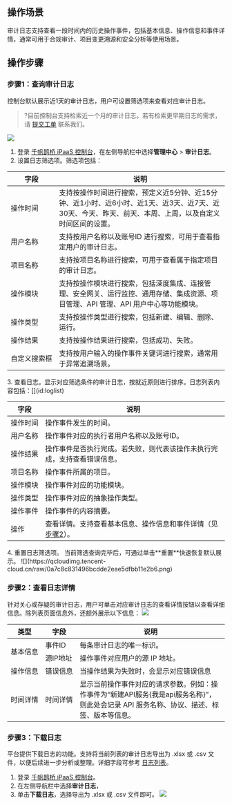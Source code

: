 ##  操作场景

审计日志支持查看一段时间内的历史操作事件，包括基本信息、操作信息和事件详情，通常可用于合规审计、项目变更溯源和安全分析等使用场景。

## 操作步骤

### 步骤1：查询审计日志  

控制台默认展示近1天的审计日志，用户可设置筛选项来查看对应审计日志。

>?目前控制台支持检索近一个月的审计日志。若有检索更早期日志的需求，请 [提交工单](https://console.cloud.tencent.com/workorder/category) 联系我们。

![](https://qcloudimg.tencent-cloud.cn/raw/62c8f8ce39ca9d6c658de74a696e3347.jpg)


1. 登录 [千帆鹊桥 iPaaS 控制台](https://console.cloud.tencent.com/ipaas)，在左侧导航栏中选择**管理中心** > **审计日志**。
2. 设置日志筛选项。筛选项包括：
<table>
<thead>
<tr>
<th>字段</th>
<th>说明</th>
</tr>
</thead>
<tbody><tr>
<td><nobr>操作时间</nobr></td>
<td>支持按操作时间进行搜索，预定义近5分钟、近15分钟、近1小时、近6小时、近1天、近3天、近7天、近30天、今天、昨天、前天、本周、上周，以及自定义时间区间的设置。</td>
</tr>
<tr>
<td>用户名称</td>
<td>支持按用户名称以及账号ID  进行搜索，可用于查看指定用户的审计日志。</td>
</tr>
<tr>
<td>项目名称</td>
<td>支持按项目名称进行搜索，可用于查看属于指定项目的审计日志。</td>
</tr>
<tr>
<td>操作模块</td>
<td>支持按操作模块进行搜索，包括深度集成、连接管理、安全网关、运行监控、通用存储、集成资源、项目管理、API 管理、API 用户中心等功能模块。</td>
</tr>
<tr>
<td>操作类型</td>
<td>支持按操作类型进行搜索，包括新建、编辑、删除、运行。</td>
</tr>
<tr>
<td>操作结果</td>
<td>支持按操作结果进行搜索，包括成功、失败。</td>
</tr>
<tr>
<td><nobr>自定义搜索框</nobr></td>
<td>支持按用户输入的操作事件关键词进行搜索，通常用于异常追溯场景。</td>
</tr>
</tbody></table>
3. 查看日志。显示对应筛选条件的审计日志，按就近原则进行排序。日志列表内容包括：[](id:loglist)
<table>
<thead>
<tr>
<th>字段</th>
<th>说明</th>
</tr>
</thead>
<tbody><tr>
<td><nobr>操作时间</nobr></td>
<td>操作事件发生的时间。</td>
</tr>
<tr>
<td>用户名称</td>
<td>操作事件对应的执行者用户名称以及账号ID。</td>
</tr>
<tr>
<td>操作结果</td>
<td>操作事件是否执行完成。若失败，则代表该操作未执行完成，支持查看错误信息。</td>
</tr>
<tr>
<td>项目名称</td>
<td>操作事件所属的项目。</td>
</tr>
<tr>
<td>操作模块</td>
<td>操作事件对应的功能模块。</td>
</tr>
<tr>
<td>操作类型</td>
<td>操作事件对应的抽象操作类型。</td>
</tr>
<tr>
<td>操作事件</td>
<td>操作事件的内容摘要。</td>
</tr>
<tr>
<td>操作</td>
<td>查看详情。支持查看基本信息、操作信息和事件详情（见 <a href="#step2">步骤2</a>）。</td>
</tr>
</tbody></table>
4. 重置日志筛选项。
当前筛选查询完毕后，可通过单击**重置**快速恢复默认展示。
![](https://qcloudimg.tencent-cloud.cn/raw/0a7c8c831496bcdde2eae5dfbb11e2b6.png)

### 步骤2：查看日志详情[](id:step2)  

针对关心或存疑的审计日志，用户可单击对应审计日志的查看详情按钮以查看详细信息。除列表页面信息外，还额外展示以下信息：
![](https://qcloudimg.tencent-cloud.cn/raw/08495d54970efb789341456acd588298.png)

<table>
<thead>
<tr>
<th>类型</th>
<th>字段</th>
<th>说明</th>
</tr>
</thead>
<tbody><tr>
<td rowspan="2"><nobr>基本信息</nobr></td>
<td>事件ID</td>
<td>每条审计日志的唯一标识。</td>
</tr>
<tr>
<td>源IP地址</td>
<td>操作事件对应用户的源 IP 地址。</td>
</tr>
<tr>
<td>操作信息</td>
<td><nobr>错误信息</nobr></td>
<td>当操作结果为失败时，会显示对应错误信息</td>
</tr>
<tr>
<td>时间详情</td>
<td>时间详情</td>
<td>显示当前操作事件对应的请求参数。例如：操作事件为“新建API服务{我是api服务名称}”，则此处会记录 API   服务名称、协议、描述、标签、版本等信息。</td>
</tr>
</tbody></table>

### 步骤3：下载日志  
平台提供下载日志的功能。支持将当前列表的审计日志导出为 .xlsx 或 .csv 文件，以便后续进一步分析或整理。详细字段可参考 [日志列表](#loglist)。
1. 登录 [千帆鹊桥 iPaaS 控制台](https://console.cloud.tencent.com/ipaas)。
2. 在左侧导航栏中选择**审计日志**，
3. 单击**下载日志**，选择导出为 .xlsx 或 .csv 文件即可。
![](https://qcloudimg.tencent-cloud.cn/raw/ca322fa7f9cab55bea2369b4bcf25285.png)



